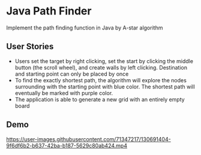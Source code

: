 # Java Path Finder


Implement the path finding function in Java by A-star algorithm

## User Stories
- Users set the target by right clicking, set the start by clicking the middle button (the scroll wheel), and create walls by left clicking. Destination and starting point can only be placed by once
- To find the exactly shortest path, the algorithm will explore the nodes surrounding with the starting point with blue color. The shortest path will eventually be marked with purple color.
- The application is able to generate a new grid with an entirely empty board

## Demo
https://user-images.githubusercontent.com/71347217/130691404-9f6df6b2-b637-42ba-b187-5629c80ab424.mp4
